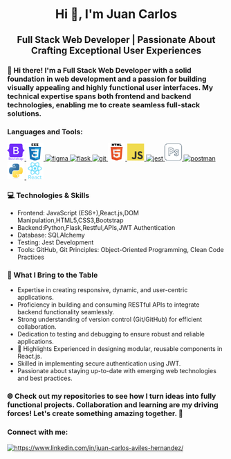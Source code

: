 
<h1 align="center">Hi 👋, I'm Juan Carlos</h1>
<h2 align="center">Full Stack Web Developer | Passionate About Crafting Exceptional User Experiences</h2> <h3>👋 Hi there! I'm a Full Stack Web Developer with a solid foundation in web development and a passion for building visually appealing and highly functional user interfaces. My technical expertise spans both frontend and backend technologies, enabling me to create seamless full-stack solutions. 

  <h3 align="left">Languages and Tools:</h3>
<p align="left"> <a href="https://getbootstrap.com" target="_blank" rel="noreferrer"> <img src="https://raw.githubusercontent.com/devicons/devicon/master/icons/bootstrap/bootstrap-plain-wordmark.svg" alt="bootstrap" width="40" height="40"/> </a> <a href="https://www.w3schools.com/css/" target="_blank" rel="noreferrer"> <img src="https://raw.githubusercontent.com/devicons/devicon/master/icons/css3/css3-original-wordmark.svg" alt="css3" width="40" height="40"/> </a> <a href="https://www.figma.com/" target="_blank" rel="noreferrer"> <img src="https://www.vectorlogo.zone/logos/figma/figma-icon.svg" alt="figma" width="40" height="40"/> </a> <a href="https://flask.palletsprojects.com/" target="_blank" rel="noreferrer"> <img src="https://www.vectorlogo.zone/logos/pocoo_flask/pocoo_flask-icon.svg" alt="flask" width="40" height="40"/> </a> <a href="https://git-scm.com/" target="_blank" rel="noreferrer"> <img src="https://www.vectorlogo.zone/logos/git-scm/git-scm-icon.svg" alt="git" width="40" height="40"/> </a> <a href="https://www.w3.org/html/" target="_blank" rel="noreferrer"> <img src="https://raw.githubusercontent.com/devicons/devicon/master/icons/html5/html5-original-wordmark.svg" alt="html5" width="40" height="40"/> </a> <a href="https://developer.mozilla.org/en-US/docs/Web/JavaScript" target="_blank" rel="noreferrer"> <img src="https://raw.githubusercontent.com/devicons/devicon/master/icons/javascript/javascript-original.svg" alt="javascript" width="40" height="40"/> </a> <a href="https://jestjs.io" target="_blank" rel="noreferrer"> <img src="https://www.vectorlogo.zone/logos/jestjsio/jestjsio-icon.svg" alt="jest" width="40" height="40"/> </a> <a href="https://www.photoshop.com/en" target="_blank" rel="noreferrer"> <img src="https://raw.githubusercontent.com/devicons/devicon/master/icons/photoshop/photoshop-line.svg" alt="photoshop" width="40" height="40"/> </a> <a href="https://postman.com" target="_blank" rel="noreferrer"> <img src="https://www.vectorlogo.zone/logos/getpostman/getpostman-icon.svg" alt="postman" width="40" height="40"/> </a> <a href="https://www.python.org" target="_blank" rel="noreferrer"> <img src="https://raw.githubusercontent.com/devicons/devicon/master/icons/python/python-original.svg" alt="python" width="40" height="40"/> </a> <a href="https://reactjs.org/" target="_blank" rel="noreferrer"> <img src="https://raw.githubusercontent.com/devicons/devicon/master/icons/react/react-original-wordmark.svg" alt="react" width="40" height="40"/> </a> </p>

<h3>💻 Technologies & Skills</h3> 
<ul>
 <li> Frontend: JavaScript (ES6+),React.js,DOM Manipulation,HTML5,CSS3,Bootstrap </li>
<li>Backend:Python,Flask,Restful,APIs,JWT Authentication </li>
  <li>Database: SQLAlchemy</li>
   <li>Testing: Jest Development </li>
  <li>Tools: GitHub, Git Principles: Object-Oriented Programming, Clean Code Practices</li>
</ul>
<h3>🚀 What I Bring to the Table</h3>
  <ul>
    <li>Expertise in creating responsive, dynamic, and user-centric applications.</li>
      <li>Proficiency in building and consuming RESTful APIs to integrate backend functionality seamlessly.</li>
     <li> Strong understanding of version control (Git/GitHub) for efficient collaboration.</li>
     <li> Dedication to testing and debugging to ensure robust and reliable applications.</li>
     <li> 🌟 Highlights Experienced in designing modular, reusable components in React.js.</li>
     <li> Skilled in implementing secure authentication using JWT.</li>
     <li> Passionate about staying up-to-date with emerging web technologies and best practices.</li>
   
  </ul>
   
  <h3>🌐 Check out my repositories to see how I turn ideas into fully functional projects. Collaboration and learning are my driving forces! Let's create something amazing together. 🚀</h3>

  

<h3 align="left">Connect with me:</h3>
<p align="left">
<a href="https://linkedin.com/in/https://www.linkedin.com/in/juan-carlos-aviles-hernandez/" target="blank"><img align="center" src="https://raw.githubusercontent.com/rahuldkjain/github-profile-readme-generator/master/src/images/icons/Social/linked-in-alt.svg" alt="https://www.linkedin.com/in/juan-carlos-aviles-hernandez/" height="30" width="40" /></a>
</p>



